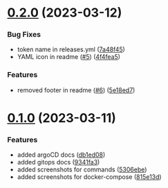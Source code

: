 # [0.2.0](https://github.com/Ananya2001-an/DevOps/compare/v0.1.0...v0.2.0) (2023-03-12)


### Bug Fixes

* token name in releases.yml ([7a48f45](https://github.com/Ananya2001-an/DevOps/commit/7a48f4520c612a27848451451c4a918d10a493c5))
* YAML icon in readme ([#5](https://github.com/Ananya2001-an/DevOps/issues/5)) ([4f4fea5](https://github.com/Ananya2001-an/DevOps/commit/4f4fea514b0ca42d3c5d35b084ee1fea62c39714))


### Features

* removed footer in readme ([#6](https://github.com/Ananya2001-an/DevOps/issues/6)) ([5e18ed7](https://github.com/Ananya2001-an/DevOps/commit/5e18ed78ba9792cce1c5f13d36858a63e36239fe))



# [0.1.0](https://github.com/Ananya2001-an/DevOps/compare/5306ebebbb6ed0f915378e5da5f396cc767b1b3f...v0.1.0) (2023-03-11)


### Features

* added argoCD docs ([db1ed08](https://github.com/Ananya2001-an/DevOps/commit/db1ed082e42599e59f5ec88f6ca702ddb2dd1a8d))
* added gitops docs ([9341fa3](https://github.com/Ananya2001-an/DevOps/commit/9341fa3edb7218f0aa392195d08f959c4fdd70b6))
* added screenshots for commands ([5306ebe](https://github.com/Ananya2001-an/DevOps/commit/5306ebebbb6ed0f915378e5da5f396cc767b1b3f))
* added screenshots for docker-compose ([815e13d](https://github.com/Ananya2001-an/DevOps/commit/815e13df3da109d18e86d5119e0b71a192878649))



